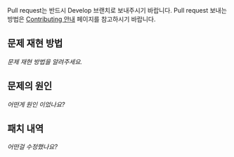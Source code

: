 Pull request는 반드시 Develop 브랜치로 보내주시기 바랍니다.
Pull request 보내는 방법은 [Contributing 안내](https://github.com/xpressengine/xpressengine/blob/master/.github/CONTRIBUTING.md) 페이지를 참고하시기 바랍니다.

## 문제 재현 방법
*문제 재현 방법을 알려주세요.*

## 문제의 원인
*어떤게 원인 이었나요?*

## 패치 내역
*어떤걸 수정했나요?*